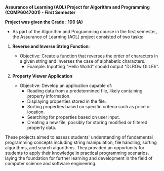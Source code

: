 
**Assurance of Learning (AOL) Project for Algorithm and Programming (COMP6047001) - First Semester**

**Project was given the Grade : 100 (A)**



- As part of the Algorithm and Programming course in the first semester, the Assurance of Learning (AOL) project consisted of two tasks:

1. **Reverse and Inverse String Function**:
   - Objective: Create a function that reverses the order of characters in a given string and inverses the case of alphabetic characters.
     - Example: Inputting "Hello World" should output "DLROw OLLEh".

2. **Property Viewer Application**:
   - Objective: Develop an application capable of:
     - Reading data from a predetermined file, likely containing property information.
     - Displaying properties stored in the file.
     - Sorting properties based on specific criteria such as price or location.
     - Searching for properties based on user input.
     - Creating a new file, possibly for storing modified or filtered property data.

These projects aimed to assess students' understanding of fundamental programming concepts including string manipulation, file handling, sorting algorithms, and search algorithms. They provided an opportunity for students to apply their knowledge in practical programming scenarios, laying the foundation for further learning and development in the field of computer science and software engineering.

 
